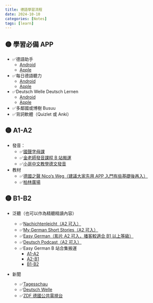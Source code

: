 ```yaml
---
title: 德語學習流程
date: 2024-10-10
categories: [Notes]
tags: [learn]
---
```

## 🟡 學習必備 APP
  - ✅德語助手
    - [Android](https://play.google.com/store/apps/details?id=com.qianyan.dehelper)
    - [Apple](https://itunes.apple.com/app/id340820736)
  - ✅每日德語聽力
    - [Android](https://play.google.com/store/apps/details?id=com.qianyan2.ting.de)
    - [Apple](https://itunes.apple.com/app/id642087002)
  - ✅Deutsch Welle Deutsch Lernen
    - [Android](https://play.google.com/store/apps/details?id=com.dw.learngerman)
    - [Apple](https://itunes.apple.com/app/id1224076534)
  - ✅多鄰國或博樹 Busuu
  - ✅背詞軟體（Quizlet 或 Anki）
## 🟡 A1-A2
  - 發音：
    - ✅[國聲字母課](https://learngerman.dw.com/de/abc/c-39142095)
    - ✅[金老師發音課程 B 站搬運](https://www.bilibili.com/video/BV1Li4y1T7mg)
    - ✅[小哥中文教學德文發音](https://www.bilibili.com/video/BV1j4411F7qw)
  - 教材
    - ✅[德國之聲 Nico‘s Weg（建議大家先用 APP 入門有些基礎後再入）](https://learngerman.dw.com/de/nicos-weg/c-36519687)
    - ✅[柏林廣場](https://www.bilibili.com/video/BV1rb411W7LE)
## 🟡 B1-B2
  - 泛聽（也可以作為精聽精讀內容）
    - ✅[Nachichtenleicht（A2 可入）](https://www.nachrichtenleicht.de)
    - ✅[My German Short Stories（A2 可入）](https://www.mygermanshortstories.com)
    - ✅[Easy German（影片 A2 可入，播客較適合 B1 以上等級）](https://www.easygerman.org)
    - ✅[Deutsch Podcast（A2 可入）](https://deutsch-podcast.com)
    - ✅Easy German B 站合集搬運
        - [A1-A2](https://www.bilibili.com/video/BV1TW411P7cR)
        - [A2-B1](https://www.bilibili.com/video/BV1VW411P7gA)
        - [B1-B2](https://www.bilibili.com/video/BV1wW411w7Nt)

  - 新聞
    - ✅[Tagesschau](https://www.tagesschau.de)
    - ✅[Deutsch Welle](https://www.dw.com/de/themen/s-9077)
    - ✅[ZDF 德國公共電視台](https://www.zdf.de/sport/sportstudio-reportage/fussball-frauen-weiblich-jung-star-angerer-sinclair-nadim-sundhage-leupolz-petkovic-doku-100.html)
    